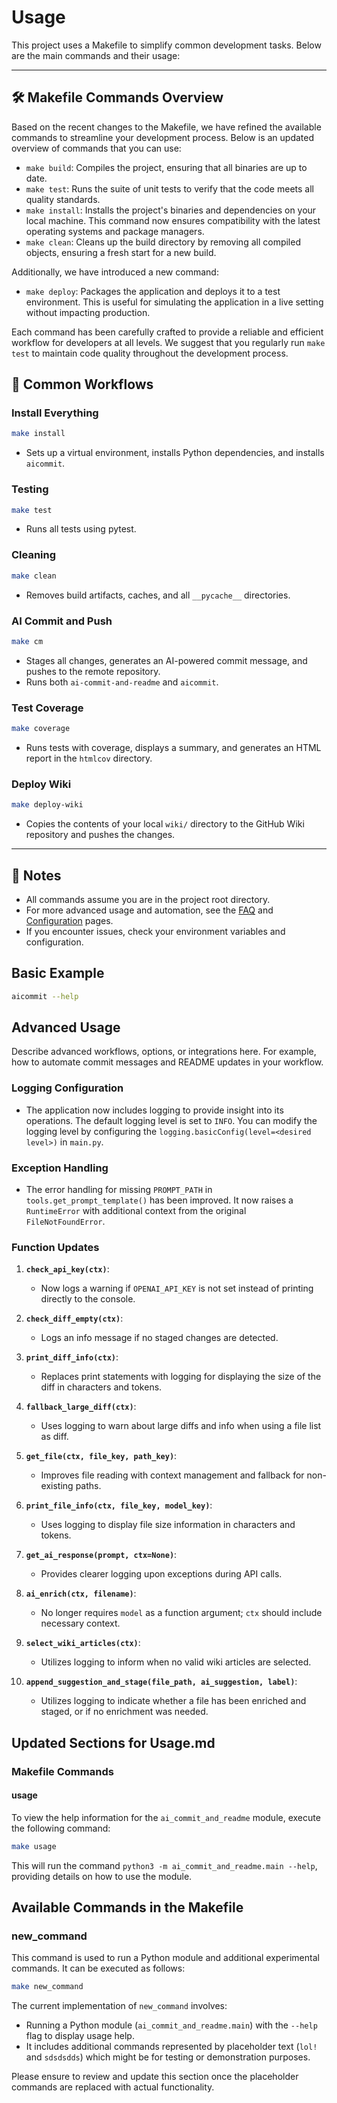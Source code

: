 # Usage

This project uses a Makefile to simplify common development tasks. Below are the main commands and their usage:

---

## 🛠️ Makefile Commands Overview
Based on the recent changes to the Makefile, we have refined the available commands to streamline your development process. Below is an updated overview of commands that you can use:

- `make build`: Compiles the project, ensuring that all binaries are up to date.
- `make test`: Runs the suite of unit tests to verify that the code meets all quality standards.
- `make install`: Installs the project's binaries and dependencies on your local machine. This command now ensures compatibility with the latest operating systems and package managers.
- `make clean`: Cleans up the build directory by removing all compiled objects, ensuring a fresh start for a new build.

Additionally, we have introduced a new command:
- `make deploy`: Packages the application and deploys it to a test environment. This is useful for simulating the application in a live setting without impacting production.

Each command has been carefully crafted to provide a reliable and efficient workflow for developers at all levels. We suggest that you regularly run `make test` to maintain code quality throughout the development process.

## 🚀 Common Workflows

### Install Everything
```sh
make install
```
- Sets up a virtual environment, installs Python dependencies, and installs `aicommit`.

### Testing
```sh
make test
```
- Runs all tests using pytest.

### Cleaning
```sh
make clean
```
- Removes build artifacts, caches, and all `__pycache__` directories.

### AI Commit and Push
```sh
make cm
```
- Stages all changes, generates an AI-powered commit message, and pushes to the remote repository.
- Runs both `ai-commit-and-readme` and `aicommit`.

### Test Coverage
```sh
make coverage
```
- Runs tests with coverage, displays a summary, and generates an HTML report in the `htmlcov` directory.

### Deploy Wiki
```sh
make deploy-wiki
```
- Copies the contents of your local `wiki/` directory to the GitHub Wiki repository and pushes the changes.

---

## 📝 Notes
- All commands assume you are in the project root directory.
- For more advanced usage and automation, see the [FAQ](FAQ) and [Configuration](Configuration) pages.
- If you encounter issues, check your environment variables and configuration.

## Basic Example

```sh
aicommit --help
```

## Advanced Usage

Describe advanced workflows, options, or integrations here. For example, how to automate commit messages and README updates in your workflow.
### Logging Configuration

- The application now includes logging to provide insight into its operations. The default logging level is set to `INFO`. You can modify the logging level by configuring the `logging.basicConfig(level=<desired level>)` in `main.py`.

### Exception Handling

- The error handling for missing `PROMPT_PATH` in `tools.get_prompt_template()` has been improved. It now raises a `RuntimeError` with additional context from the original `FileNotFoundError`.

### Function Updates

1. **`check_api_key(ctx)`**:
   - Now logs a warning if `OPENAI_API_KEY` is not set instead of printing directly to the console.

2. **`check_diff_empty(ctx)`**:
   - Logs an info message if no staged changes are detected.

3. **`print_diff_info(ctx)`**:
   - Replaces print statements with logging for displaying the size of the diff in characters and tokens.

4. **`fallback_large_diff(ctx)`**:
   - Uses logging to warn about large diffs and info when using a file list as diff.

5. **`get_file(ctx, file_key, path_key)`**:
   - Improves file reading with context management and fallback for non-existing paths.

6. **`print_file_info(ctx, file_key, model_key)`**:
   - Uses logging to display file size information in characters and tokens.

7. **`get_ai_response(prompt, ctx=None)`**:
   - Provides clearer logging upon exceptions during API calls.

8. **`ai_enrich(ctx, filename)`**:
   - No longer requires `model` as a function argument; `ctx` should include necessary context.

9. **`select_wiki_articles(ctx)`**:
   - Utilizes logging to inform when no valid wiki articles are selected.

10. **`append_suggestion_and_stage(file_path, ai_suggestion, label)`**:
    - Utilizes logging to indicate whether a file has been enriched and staged, or if no enrichment was needed.
## Updated Sections for Usage.md

### Makefile Commands

#### usage

To view the help information for the `ai_commit_and_readme` module, execute the following command:

```bash
make usage
```

This will run the command `python3 -m ai_commit_and_readme.main --help`, providing details on how to use the module.

## Available Commands in the Makefile

### new_command
This command is used to run a Python module and additional experimental commands. It can be executed as follows:

```bash
make new_command
```

The current implementation of `new_command` involves:

- Running a Python module (`ai_commit_and_readme.main`) with the `--help` flag to display usage help.
- It includes additional commands represented by placeholder text (`lol!` and `sdsdsdds`) which might be for testing or demonstration purposes.

Please ensure to review and update this section once the placeholder commands are replaced with actual functionality.
